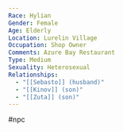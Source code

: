 ```yaml
---
Race: Hylian
Gender: Female
Age: Elderly
Location: Lurelin Village
Occupation: Shop Owner
Comments: Azure Bay Restaurant
Type: Medium
Sexuality: Heterosexual
Relationships:
  - "[[Sebasto]] (husband)"
  - "[[Kinov]] (son)"
  - "[[Zuta]] (son)"
---
```

#npc 

